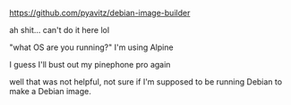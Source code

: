 https://github.com/pyavitz/debian-image-builder

ah shit... can't do it here lol

"what OS are you running?" I'm using Alpine

I guess I'll bust out my pinephone pro again

well that was not helpful, not sure if I'm supposed to be running Debian to make a Debian image.
